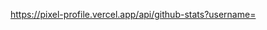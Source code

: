 <!--Replace <username> with your own GitHub username.-->
https://pixel-profile.vercel.app/api/github-stats?username=<CUPEKGG>
